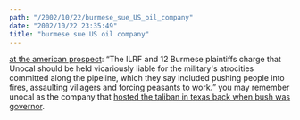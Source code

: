 ```yaml
---
path: "/2002/10/22/burmese_sue_US_oil_company" 
date: "2002/10/22 23:35:49" 
title: "burmese sue US oil company" 
---
```

<p><a href="http://www.prospect.org/print/V13/20/kurlantzick-j.html">at the american prospect</a>: <q>The ILRF and 12 Burmese plaintiffs charge that Unocal should be held vicariously liable for the military's atrocities committed along the pipeline, which they say included pushing people into fires, assaulting villagers and forcing peasants to work.</q> you may remember unocal as the company that <a href="http://news.bbc.co.uk/1/hi/world/west_asia/37021.stm">hosted the taliban in texas back when bush was governor</a>.</p>